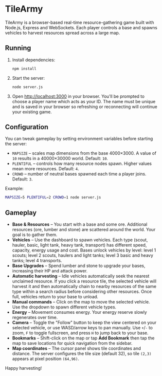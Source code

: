 # TileArmy

TileArmy is a browser-based real-time resource-gathering game built with Node.js, Express and WebSockets. Each player controls a base and spawns vehicles to harvest resources spread across a large map.

## Running

1. Install dependencies:
   ```bash
   npm install
   ```
2. Start the server:
   ```bash
   node server.js
   ```
3. Open [http://localhost:3000](http://localhost:3000) in your browser. You'll be prompted to choose a
   player name which acts as your ID. The name must be unique and is saved in your browser so refreshing or
   reconnecting will continue your existing game.

## Configuration

You can tweak gameplay by setting environment variables before starting the server:

- `MAPSIZE` – scales map dimensions from the base 4000×3000. A value of `10` results in a 40000×30000 world. Default: `10`.
- `PLENTIFUL` – controls how many resource nodes spawn. Higher values mean more resources. Default: `4`.
- `CROWD` – number of neutral bases spawned each time a player joins. Default: `3`.

Example:

```bash
MAPSIZE=5 PLENTIFUL=2 CROWD=1 node server.js
```

## Gameplay

- **Base & Resources** – You start with a base and some ore. Additional resources (ore, lumber and stone) are scattered around the world. Your goal is to gather them.
- **Vehicles** – Use the dashboard to spawn vehicles. Each type (scout, hauler, basic, light tank, heavy tank, transport) has different speed, capacity, energy usage and cost. Bases unlock vehicles by level: level 1 scouts; level 2 scouts, haulers and light tanks; level 3 basic and heavy tanks; level 4 transports.
- **Base Upgrades** – Spend lumber and stone to upgrade your bases, increasing their HP and attack power.
- **Automatic harvesting** – Idle vehicles automatically seek the nearest unclaimed resource. If you click a resource tile, the selected vehicle will harvest it and then automatically chain to nearby resources of the same type within a search radius before considering other resources. Once full, vehicles return to your base to unload.
- **Manual commands** – Click on the map to move the selected vehicle. Use the dropdown to spawn different vehicle types.
- **Energy** – Movement consumes energy. Your energy reserve slowly regenerates over time.
- **Camera** – Toggle the "Follow" button to keep the view centered on your selected vehicle, or use WASD/arrow keys to pan manually. Use `+`/`-` to zoom, `F` to toggle fullscreen, and press `H` to jump back to your base.
- **Bookmarks** – Shift-click on the map or tap **Add Bookmark** then tap the map to save locations for quick navigation from the sidebar.
- **Map coordinates** – The cursor panel shows tile coordinates and distance. The server configures the tile size (default 32), so tile `(2,3)` appears at pixel position `(64,96)`.

Happy harvesting!
